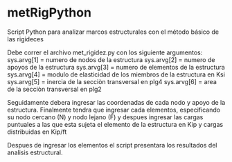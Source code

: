 # metRigPython
Script Python para analizar marcos estructurales con el método básico de las rigideces

Debe correr el archivo met_rigidez.py con los siguiente argumentos:
sys.arvg[1] = numero de nodos de la estructura
sys.arvg[2] = numero de apoyos de la estructura
sys.arvg[3] = numero de elementos de la estructura
sys.arvg[4] = modulo de elasticidad de los miembros de la estructura en Ksi
sys.arvg[5] = inercia de la secciòn transversal en plg4
sys.arvg[6] = area de la secciòn transversal en plg2

Seguidamente debera ingresar las coordenadas de cada nodo y apoyo de la estructura.
Finalmente tendra que ingresar cada elementos, especificando su nodo cercano (N) y nodo lejano (F) y despues ingresar las cargas puntuales
a las que esta sujeta el elemento de la estructura en Kip y cargas distribuidas en Kip/ft

Despues de ingresar los elementos el script presentara los resultados del analisis estructural.

